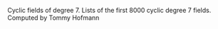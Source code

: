 Cyclic fields of degree 7.
Lists of the first 8000 cyclic degree 7 fields. Computed by Tommy Hofmann
